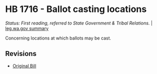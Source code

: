 # HB 1716 - Ballot casting locations
*Status: First reading, referred to State Government & Tribal Relations.* | [leg.wa.gov summary](https://app.leg.wa.gov/billsummary?BillNumber=1716&Year=2021)

Concerning locations at which ballots may be cast.

## Revisions
* [Original Bill](1/)